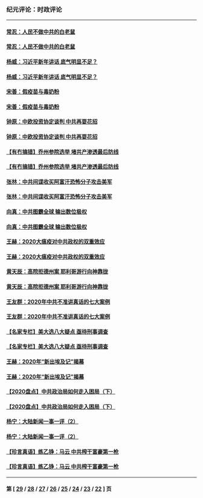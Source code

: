 ### 纪元评论：时政评论
---
#### [常忍：人民不做中共的白老鼠](../../pages/nsc1025/n12658172.md) 
#### [常忍：人民不做中共的白老鼠](../../pages/nsc1025/n12658172.md) 
#### [杨威：习近平新年讲话 底气明显不足？](../../pages/nsc1025/n12658121.md) 
#### [杨威：习近平新年讲话 底气明显不足？](../../pages/nsc1025/n12658121.md) 
#### [宋善：假疫苗与毒奶粉](../../pages/nsc1025/n12657133.md) 
#### [宋善：假疫苗与毒奶粉](../../pages/nsc1025/n12657133.md) 
#### [钟原：中欧投资协定谈判 中共再耍花招](../../pages/nsc1025/n12655483.md) 
#### [钟原：中欧投资协定谈判 中共再耍花招](../../pages/nsc1025/n12655483.md) 
#### [【有冇搞错】乔州参院选举 堵共产渗透最后防线](../../pages/nsc1025/n12655646.md) 
#### [【有冇搞错】乔州参院选举 堵共产渗透最后防线](../../pages/nsc1025/n12655646.md) 
#### [张林：中共间谍收买阿富汗恐怖分子攻击美军](../../pages/nsc1025/n12657482.md) 
#### [张林：中共间谍收买阿富汗恐怖分子攻击美军](../../pages/nsc1025/n12657482.md) 
#### [向真：中共图霸全球 输出数位极权](../../pages/nsc1025/n12656815.md) 
#### [向真：中共图霸全球 输出数位极权](../../pages/nsc1025/n12656815.md) 
#### [王赫：2020大瘟疫对中共政权的双重效应](../../pages/nsc1025/n12656266.md) 
#### [王赫：2020大瘟疫对中共政权的双重效应](../../pages/nsc1025/n12656266.md) 
#### [黄天辰：高院拒德州案 耶利哥游行向神靠拢](../../pages/nsc1025/n12654452.md) 
#### [黄天辰：高院拒德州案 耶利哥游行向神靠拢](../../pages/nsc1025/n12654452.md) 
#### [王友群：2020年中共不准讲真话的七大案例](../../pages/nsc1025/n12655776.md) 
#### [王友群：2020年中共不准讲真话的七大案例](../../pages/nsc1025/n12655776.md) 
#### [【名家专栏】美大选八大疑点 亟待刑事调查](../../pages/nsc1025/n12654885.md) 
#### [【名家专栏】美大选八大疑点 亟待刑事调查](../../pages/nsc1025/n12654885.md) 
#### [王赫：2020年“新出埃及记”揭幕](../../pages/nsc1025/n12655423.md) 
#### [王赫：2020年“新出埃及记”揭幕](../../pages/nsc1025/n12655423.md) 
#### [【2020盘点】中共政治局如何走入困局（下）](../../pages/nsc1025/n12650666.md) 
#### [【2020盘点】中共政治局如何走入困局（下）](../../pages/nsc1025/n12650666.md) 
#### [杨宁：大陆新闻一事一评（2）](../../pages/nsc1025/n12655228.md) 
#### [杨宁：大陆新闻一事一评（2）](../../pages/nsc1025/n12655228.md) 
#### [【珍言真语】练乙铮：马云 中共榨干富豪第一枪](../../pages/nsc1025/n12654636.md) 
#### [【珍言真语】练乙铮：马云 中共榨干富豪第一枪](../../pages/nsc1025/n12654636.md) 

---
#### 第 [ [29](./29.md) / [28](./28.md) / [27](./27.md) / [26](./26.md) / [25](./25.md) / [24](./24.md) / [23](./23.md) / [22](./22.md) ] 页
